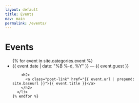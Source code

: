 ```yaml
---
layout: default
title: Events
nav: main
permalink: /events/
---
```


<div class="main-list">

  <h1 class="page-heading">Events</h1>

  <ul class="post-list">
    {% for event in site.categories.event %}
      <li>
        <span class="post-meta">{{ event.date | date: "%B %-d, %Y" }} &mdash; {{ event.guest }} </span>

        <h2>
          <a class="post-link" href="{{ event.url | prepend: site.baseurl }}">{{ event.title }}</a>
        </h2>
      </li>
    {% endfor %}
  </ul>

</div>
